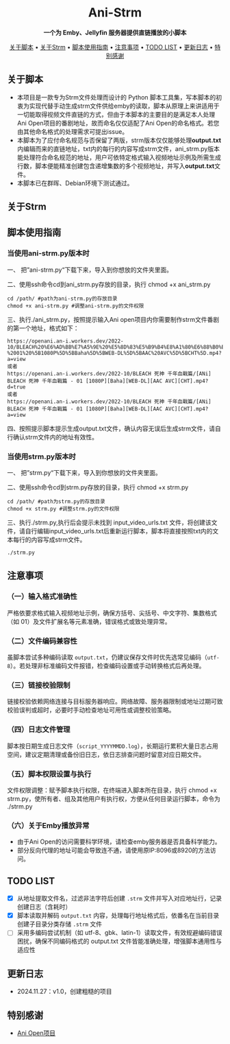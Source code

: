 <div align="center">

# Ani-Strm

**一个为 Emby、Jellyfin 服务器提供直链播放的小脚本** 


[关于脚本](#关于脚本) •
[关于Strm](#关于Strm) •
[脚本使用指南](#脚本使用指南) •
[注意事项](#注意事项) •
[TODO LIST](#todo-list) •
[更新日志](#更新日志) •
[特别感谢](#特别感谢)

</div>

## 关于脚本
- 本项目是一款专为Strm文件处理而设计的 Python 脚本工具集，写本脚本的初衷为实现代替手动生成strm文件供给emby的读取，脚本从原理上来讲适用于一切能取得视频文件直链的方式，但由于本脚本的主要目的是满足本人处理Ani Open项目的番剧地址，故而命名仅仅适配了Ani Open的命名格式。若您由其他命名格式的处理需求可提出issue。
- 本脚本为了应付命名规范与否保留了两版，strm版本仅仅能够处理**output.txt** 内编辑而来的直链地址，txt内的每行的内容写成strm文件，ani_strm.py版本能处理符合命名规范的地址，用户可依特定格式输入视频地址示例及所需生成行数，脚本便能精准创建包含递增集数的多个视频地址，并写入**output.txt**文件。
- 本脚本已在群晖、Debian环境下测试通过。

## 关于Strm


## 脚本使用指南
### 当使用ani-strm.py版本时
一、 把”ani-strm.py“下载下来，导入到你想放的文件夹里面。

二、使用ssh命令cd到ani_strm.py存放的目录，执行 chmod +x ani_strm.py
```
cd /path/ #path为ani-strm.py的存放目录
chmod +x ani-strm.py #调整ani-strm.py的文件权限
```
三、执行./ani_strm.py，按照提示输入Ani open项目内你需要制作strm文件番剧的第一个地址，格式如下：
```
https://openani.an-i.workers.dev/2022-10/BLEACH%20%E6%AD%BB%E7%A5%9E%20%E5%8D%83%E5%B9%B4%E8%A1%80%E6%88%B0%E7%AF%87/%5BANi%5D%20BLEACH%20%E6%AD%BB%E7%A5%9E%20%E5%8D%83%E5%B9%B4%E8%A1%80%E6%88%B0%E7%AF%87%20-%2001%20%5B1080P%5D%5BBaha%5D%5BWEB-DL%5D%5BAAC%20AVC%5D%5BCHT%5D.mp4?a=view
或者
https://openani.an-i.workers.dev/2022-10/BLEACH 死神 千年血戰篇/[ANi] BLEACH 死神 千年血戰篇 - 01 [1080P][Baha][WEB-DL][AAC AVC][CHT].mp4?d=true
或者
https://openani.an-i.workers.dev/2022-10/BLEACH 死神 千年血戰篇/[ANi] BLEACH 死神 千年血戰篇 - 01 [1080P][Baha][WEB-DL][AAC AVC][CHT].mp4?a=view
```
四、按照提示脚本提示生成output.txt文件，确认内容无误后生成strm文件，请自行确认strm文件内的地址有效性。
### 当使用strm.py版本时
一、 把”strm.py“下载下来，导入到你想放的文件夹里面。

二、使用ssh命令cd到strm.py存放的目录，执行 chmod +x strm.py
```
cd /path/ #path为strm.py的存放目录
chmod +x strm.py #调整strm.py的文件权限
```
三、执行./strm.py,执行后会提示未找到 input_video_urls.txt 文件，将创建该文件，请自行编辑input_video_urls.txt后重新运行脚本，脚本将直接按照txt内的文本每行的内容写成strm文件。
```
./strm.py
```
## 注意事项
### （一）输入格式准确性
严格依要求格式输入视频地址示例，确保方括号、尖括号、中文字符、集数格式（如 01）及文件扩展名等元素准确，错误格式或致处理异常。

### （二）文件编码兼容性
虽脚本尝试多种编码读取 `output.txt`，仍建议保存文件时优先选常见编码（`utf-8`）。若处理非标准编码文件报错，检查编码设置或手动转换格式后再处理。

### （三）链接校验限制
链接校验依赖网络连接与目标服务器响应。网络故障、服务器限制或地址过期可致校验误判或超时，必要时手动检查地址可用性或调整校验策略。

### （四）日志文件管理
脚本按日期生成日志文件（`script_YYYYMMDD.log`），长期运行累积大量日志占用空间，建议定期清理或备份旧日志，依日志排查问题时留意对应日期文件。 

### （五）脚本权限设置与执行
文件权限调整：赋予脚本执行权限，在终端进入脚本所在目录，执行 chmod +x strm.py，使所有者、组及其他用户有执行权，方便从任何目录运行脚本，命令为 ./strm.py

### （六）关于Emby播放异常
- 由于Ani Open的访问需要科学环境，请检查emby服务器是否具备科学能力。
- 部分反向代理的地址可能会导致连不通，请使用原IP:8096或8920的方法访问。


## TODO LIST
- [x] 从地址提取文件名，过滤非法字符后创建 `.strm` 文件并写入对应地址行，记录创建日志（含耗时）
- [x] 脚本读取并解码 `output.txt` 内容，处理每行地址格式后，依番名在当前目录创建子目录分类存储 `.strm` 文件
- [ ] 采用多编码尝试机制（如 utf-8、gbk、latin-1）读取文件，有效规避编码错误困扰，确保不同编码格式的 output.txt 文件皆能准确处理，增强脚本通用性与适应性

## 更新日志
- 2024.11.27：v1.0，创建粗糙的项目

## 特别感谢
- [Ani Open项目](https://openani.an-i.workers.dev/)
